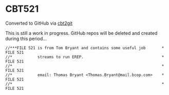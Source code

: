 # CBT521
Converted to GitHub via [cbt2git](https://github.com/wizardofzos/cbt2git)

This is still a work in progress. GitHub repos will be deleted and created during this period...

```
//***FILE 521 is from Tom Bryant and contains some useful job       *   FILE 521
//*           streams to run EREP.                                  *   FILE 521
//*                                                                 *   FILE 521
//*           email: Thomas Bryant <Thomas.Bryant@mail.bcop.com>    *   FILE 521
//*                                                                 *   FILE 521
```
